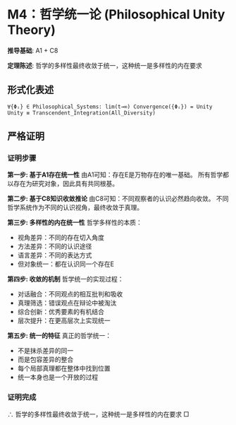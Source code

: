 # M4：哲学统一论 (Philosophical Unity Theory)

**推导基础**: A1 + C8

**定理陈述**: 哲学的多样性最终收敛于统一，这种统一是多样性的内在要求

## 形式化表述
```
∀{Φᵢ} ∈ Philosophical_Systems: lim(t→∞) Convergence({Φᵢ}) = Unity
Unity ≡ Transcendent_Integration(All_Diversity)
```

## 严格证明

### 证明步骤

**第一步: 基于A1存在统一性**
由A1可知：存在E是万物存在的唯一基础。
所有哲学都以存在为研究对象，因此具有共同根基。

**第二步: 基于C8知识收敛推论**
由C8可知：不同观察者的认识必然趋向收敛。
不同哲学系统作为不同的认识视角，最终收敛于真理。

**第三步: 多样性的内在统一性**
哲学多样性的本质：
- 视角差异：不同的存在切入角度
- 方法差异：不同的认识途径
- 语言差异：不同的表达方式
- 但对象统一：都在认识同一个存在E

**第四步: 收敛的机制**
哲学统一的实现过程：
- 对话融合：不同观点的相互批判和吸收
- 真理筛选：错误观点在辩论中被淘汰
- 综合创新：优秀要素的有机结合
- 层次提升：在更高层次上实现统一

**第五步: 统一的特征**
真正的哲学统一：
- 不是抹杀差异的同一
- 而是包容差异的整合
- 每个局部真理都在整体中找到位置
- 统一本身也是一个开放的过程

### 证明完成
∴ 哲学的多样性最终收敛于统一，这种统一是多样性的内在要求 □